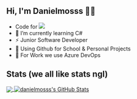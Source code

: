 ## Hi, I'm Danielmosss 👋👋
- Code for ![](https://wakapi.dev/api/badge/danielmosss/danielmosss/interval:30_days?label=last%2030d)
- 🌱 I’m currently learning C#
- ⚡ Junior Software Developer
- 🧬 Using Github for School & Personal Projects
- 💼 For Work we use Azure DevOps

<!-- ## Check out my stats - (17 Oct 2023 - now)
![](https://github-readme-stats.vercel.app/api/wakatime?username=danielmosss&api_domain=wakapi.dev&bg_color=2D3748&title_color=2F855A&icon_color=2F855A&text_color=ffffff&custom_title=Wakapi%20All%20Time%20Stats&layout=compact) -->

## Stats (we all like stats ngl)
<a href="https://github.com/danielmosss">
  <img align="center" src="https://readme-stats.clckblog.space/api/top-langs/?username=danielmosss&title_color=ffffff&text_color=c9cacc&icon_color=2bbc8a&bg_color=1d1f21&langs_count=3" />
</a>

<a href="https://github.com/danielmosss">
  <img align="center" src="https://readme-stats.clckblog.space/api?username=danielmosss&show_icons=true&line_height=27&count_private=true&title_color=ffffff&text_color=c9cacc&icon_color=2bbc8a&bg_color=1d1f21" alt="danielmosss's GitHub Stats" />
</a>
